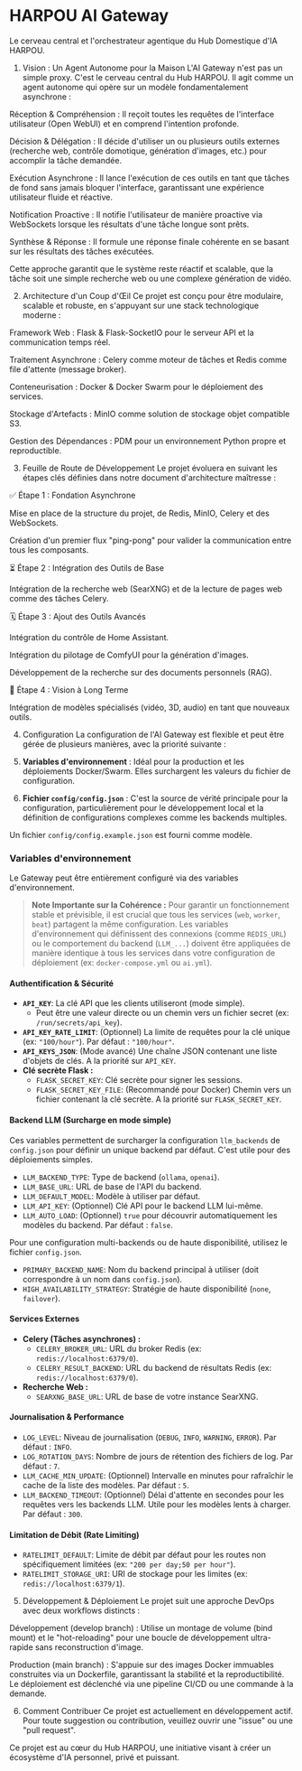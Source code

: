 # HARPOU AI Gateway
Le cerveau central et l'orchestrateur agentique du Hub Domestique d'IA HARPOU.

1. Vision : Un Agent Autonome pour la Maison
L'AI Gateway n'est pas un simple proxy. C'est le cerveau central du Hub HARPOU. Il agit comme un agent autonome qui opère sur un modèle fondamentalement asynchrone :

Réception & Compréhension : Il reçoit toutes les requêtes de l'interface utilisateur (Open WebUI) et en comprend l'intention profonde.

Décision & Délégation : Il décide d'utiliser un ou plusieurs outils externes (recherche web, contrôle domotique, génération d'images, etc.) pour accomplir la tâche demandée.

Exécution Asynchrone : Il lance l'exécution de ces outils en tant que tâches de fond sans jamais bloquer l'interface, garantissant une expérience utilisateur fluide et réactive.

Notification Proactive : Il notifie l'utilisateur de manière proactive via WebSockets lorsque les résultats d'une tâche longue sont prêts.

Synthèse & Réponse : Il formule une réponse finale cohérente en se basant sur les résultats des tâches exécutées.

Cette approche garantit que le système reste réactif et scalable, que la tâche soit une simple recherche web ou une complexe génération de vidéo.

2. Architecture d'un Coup d'Œil
Ce projet est conçu pour être modulaire, scalable et robuste, en s'appuyant sur une stack technologique moderne :

Framework Web : Flask & Flask-SocketIO pour le serveur API et la communication temps réel.

Traitement Asynchrone : Celery comme moteur de tâches et Redis comme file d'attente (message broker).

Conteneurisation : Docker & Docker Swarm pour le déploiement des services.

Stockage d'Artefacts : MinIO comme solution de stockage objet compatible S3.

Gestion des Dépendances : PDM pour un environnement Python propre et reproductible.

3. Feuille de Route de Développement
Le projet évoluera en suivant les étapes clés définies dans notre document d'architecture maîtresse :

✅ Étape 1 : Fondation Asynchrone

Mise en place de la structure du projet, de Redis, MinIO, Celery et des WebSockets.

Création d'un premier flux "ping-pong" pour valider la communication entre tous les composants.

⏳ Étape 2 : Intégration des Outils de Base

Intégration de la recherche web (SearXNG) et de la lecture de pages web comme des tâches Celery.

🗓️ Étape 3 : Ajout des Outils Avancés

Intégration du contrôle de Home Assistant.

Intégration du pilotage de ComfyUI pour la génération d'images.

Développement de la recherche sur des documents personnels (RAG).

🚀 Étape 4 : Vision à Long Terme

Intégration de modèles spécialisés (vidéo, 3D, audio) en tant que nouveaux outils.

4. Configuration
La configuration de l'AI Gateway est flexible et peut être gérée de plusieurs manières, avec la priorité suivante :

1.  **Variables d'environnement** : Idéal pour la production et les déploiements Docker/Swarm. Elles surchargent les valeurs du fichier de configuration.
2.  **Fichier `config/config.json`** : C'est la source de vérité principale pour la configuration, particulièrement pour le développement local et la définition de configurations complexes comme les backends multiples.

Un fichier `config/config.example.json` est fourni comme modèle.

### Variables d'environnement
Le Gateway peut être entièrement configuré via des variables d'environnement.

> **Note Importante sur la Cohérence :** Pour garantir un fonctionnement stable et prévisible, il est crucial que tous les services (`web`, `worker`, `beat`) partagent la même configuration. Les variables d'environnement qui définissent des connexions (comme `REDIS_URL`) ou le comportement du backend (`LLM_...`) doivent être appliquées de manière identique à tous les services dans votre configuration de déploiement (ex: `docker-compose.yml` ou `ai.yml`).


#### Authentification & Sécurité

-   **`API_KEY`**: La clé API que les clients utiliseront (mode simple).
    -   Peut être une valeur directe ou un chemin vers un fichier secret (ex: `/run/secrets/api_key`).
-   **`API_KEY_RATE_LIMIT`**: (Optionnel) La limite de requêtes pour la clé unique (ex: `"100/hour"`). Par défaut : `"100/hour"`.
-   **`API_KEYS_JSON`**: (Mode avancé) Une chaîne JSON contenant une liste d'objets de clés. A la priorité sur `API_KEY`.
-   **Clé secrète Flask :**
    -   `FLASK_SECRET_KEY`: Clé secrète pour signer les sessions.
    -   `FLASK_SECRET_KEY_FILE`: (Recommandé pour Docker) Chemin vers un fichier contenant la clé secrète. A la priorité sur `FLASK_SECRET_KEY`.

#### Backend LLM (Surcharge en mode simple)

Ces variables permettent de surcharger la configuration `llm_backends` de `config.json` pour définir un unique backend par défaut. C'est utile pour des déploiements simples.

-   `LLM_BACKEND_TYPE`: Type de backend (`ollama`, `openai`).
-   `LLM_BASE_URL`: URL de base de l'API du backend.
-   `LLM_DEFAULT_MODEL`: Modèle à utiliser par défaut.
-   `LLM_API_KEY`: (Optionnel) Clé API pour le backend LLM lui-même.
-   `LLM_AUTO_LOAD`: (Optionnel) `true` pour découvrir automatiquement les modèles du backend. Par défaut : `false`.

Pour une configuration multi-backends ou de haute disponibilité, utilisez le fichier `config.json`.
-   `PRIMARY_BACKEND_NAME`: Nom du backend principal à utiliser (doit correspondre à un nom dans `config.json`).
-   `HIGH_AVAILABILITY_STRATEGY`: Stratégie de haute disponibilité (`none`, `failover`).

#### Services Externes

-   **Celery (Tâches asynchrones) :**
    -   `CELERY_BROKER_URL`: URL du broker Redis (ex: `redis://localhost:6379/0`).
    -   `CELERY_RESULT_BACKEND`: URL du backend de résultats Redis (ex: `redis://localhost:6379/0`).
-   **Recherche Web :**
    -   `SEARXNG_BASE_URL`: URL de base de votre instance SearXNG.

#### Journalisation & Performance

-   `LOG_LEVEL`: Niveau de journalisation (`DEBUG`, `INFO`, `WARNING`, `ERROR`). Par défaut : `INFO`.
-   `LOG_ROTATION_DAYS`: Nombre de jours de rétention des fichiers de log. Par défaut : `7`.
-   `LLM_CACHE_MIN_UPDATE`: (Optionnel) Intervalle en minutes pour rafraîchir le cache de la liste des modèles. Par défaut : `5`.
-   `LLM_BACKEND_TIMEOUT`: (Optionnel) Délai d'attente en secondes pour les requêtes vers les backends LLM. Utile pour les modèles lents à charger. Par défaut : `300`.

#### Limitation de Débit (Rate Limiting)

-   `RATELIMIT_DEFAULT`: Limite de débit par défaut pour les routes non spécifiquement limitées (ex: `"200 per day;50 per hour"`).
-   `RATELIMIT_STORAGE_URI`: URI de stockage pour les limites (ex: `redis://localhost:6379/1`).

5. Développement & Déploiement
Le projet suit une approche DevOps avec deux workflows distincts :

Développement (develop branch) : Utilise un montage de volume (bind mount) et le "hot-reloading" pour une boucle de développement ultra-rapide sans reconstruction d'image.

Production (main branch) : S'appuie sur des images Docker immuables construites via un Dockerfile, garantissant la stabilité et la reproductibilité. Le déploiement est déclenché via une pipeline CI/CD ou une commande à la demande.

6. Comment Contribuer
Ce projet est actuellement en développement actif. Pour toute suggestion ou contribution, veuillez ouvrir une "issue" ou une "pull request".

Ce projet est au cœur du Hub HARPOU, une initiative visant à créer un écosystème d'IA personnel, privé et puissant.

